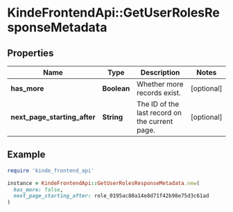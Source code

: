 # KindeFrontendApi::GetUserRolesResponseMetadata

## Properties

| Name | Type | Description | Notes |
| ---- | ---- | ----------- | ----- |
| **has_more** | **Boolean** | Whether more records exist. | [optional] |
| **next_page_starting_after** | **String** | The ID of the last record on the current page. | [optional] |

## Example

```ruby
require 'kinde_frontend_api'

instance = KindeFrontendApi::GetUserRolesResponseMetadata.new(
  has_more: false,
  next_page_starting_after: role_0195ac80a14e8d71f42b98e75d3c61ad
)
```

